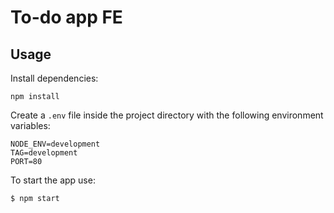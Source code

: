 # To-do app FE

## Usage

Install dependencies:
```
npm install
```

Create a `.env` file inside the project directory with the following environment variables:
```
NODE_ENV=development
TAG=development
PORT=80
```

To start the app use:
```
$ npm start
```
